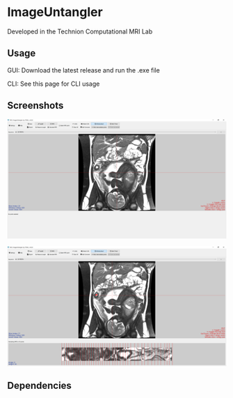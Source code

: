 # ImageUntangler

Developed in the Technion Computational MRI Lab

## Usage

GUI: Download the latest release and run the .exe file

CLI: See this page for CLI usage

## Screenshots

![](screenshots/open_mri.png)

![](screenshots/centerline.png)

## Dependencies


